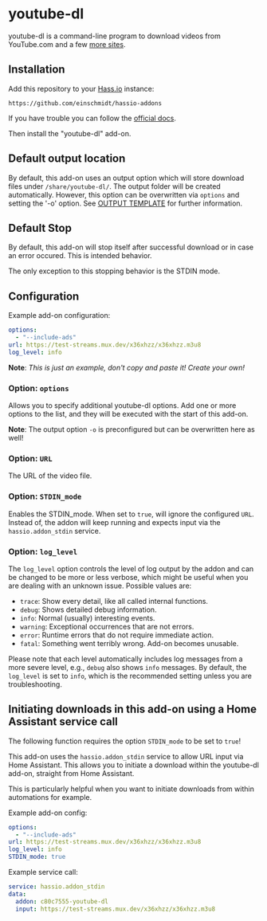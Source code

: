 # youtube-dl

youtube-dl is a command-line program to download videos from YouTube.com
and a few [more sites][supported-sites].

## Installation

Add this repository to your [Hass.io](https://home-assistant.io/hassio/) instance:

`https://github.com/einschmidt/hassio-addons`

If you have trouble you can follow the [official docs](https://home-assistant.io/hassio/installing_third_party_addons/).

Then install the "youtube-dl" add-on.

## Default output location

By default, this add-on uses an output option which will store download files
under `/share/youtube-dl/`. The output folder will be created automatically.
However, this option can be overwritten via `options` and setting the '-o'
option.
See [OUTPUT TEMPLATE][output-template]
for further information.

## Default Stop

By default, this add-on will stop itself after successful download or in case
an error occured. This is intended behavior.

The only exception to this stopping behavior is the STDIN mode.

## Configuration

Example add-on configuration:

```yaml
options:
  - "--include-ads"
url: https://test-streams.mux.dev/x36xhzz/x36xhzz.m3u8
log_level: info
```

**Note**: _This is just an example, don't copy and paste it! Create your own!_

### Option: `options`

Allows you to specify additional youtube-dl options.
Add one or more options to the list, and they will be executed
with the start of this add-on.

**Note**: The output option `-o` is preconfigured but can be
overwritten here as well!

### Option: `URL`

The URL of the video file.

### Option: `STDIN_mode`

Enables the STDIN_mode. When set to `true`, will ignore the configured `URL`.
Instead of, the addon will keep running and expects input via the
`hassio.addon_stdin` service. 

### Option: `log_level`

The `log_level` option controls the level of log output by the addon and can
be changed to be more or less verbose, which might be useful when you are
dealing with an unknown issue. Possible values are:

- `trace`: Show every detail, like all called internal functions.
- `debug`: Shows detailed debug information.
- `info`: Normal (usually) interesting events.
- `warning`: Exceptional occurrences that are not errors.
- `error`: Runtime errors that do not require immediate action.
- `fatal`: Something went terribly wrong. Add-on becomes unusable.

Please note that each level automatically includes log messages from a
more severe level, e.g., `debug` also shows `info` messages. By default,
the `log_level` is set to `info`, which is the recommended setting unless
you are troubleshooting.

## Initiating downloads in this add-on using a Home Assistant service call

The following function requires the option `STDIN_mode` to be set to `true`!

This add-on uses the `hassio.addon_stdin` service to allow URL input
via Home Assistant. This allows you to initiate a download within the
youtube-dl add-on, straight from Home Assistant.

This is particularly helpful when you want to initiate downloads from within
automations for example.

Example add-on config:

```yaml
options:
  - "--include-ads"
url: https://test-streams.mux.dev/x36xhzz/x36xhzz.m3u8
log_level: info
STDIN_mode: true
```

Example service call:

```yaml
service: hassio.addon_stdin
data:
  addon: c80c7555-youtube-dl
  input: https://test-streams.mux.dev/x36xhzz/x36xhzz.m3u8
```

[supported-sites]: http://ytdl-org.github.io/youtube-dl/supportedsites.html
[addon-docs]: https://home-assistant.io/hassio/installing_third_party_addons/
[output-template]: https://github.com/ytdl-org/youtube-dl/blob/master/README.md#output-template
